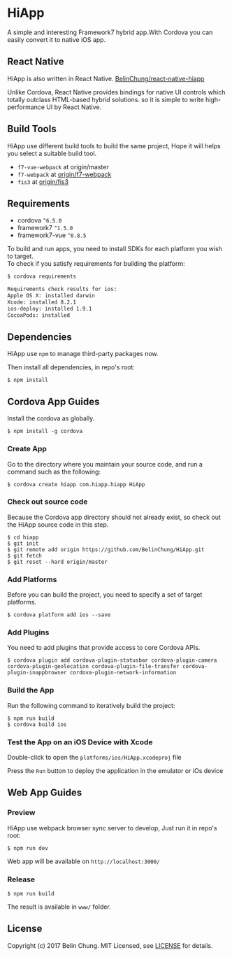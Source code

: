 HiApp
=====

A simple and interesting Framework7 hybrid app.With Cordova you can easily convert it to native iOS app.

## React Native

HiApp is also written in React Native. [BelinChung/react-native-hiapp](https://github.com/BelinChung/react-native-hiapp)

Unlike Cordova, React Native provides bindings for native UI controls which totally outclass HTML-based hybrid solutions. so it is simple to write high-performance UI by React Native. 

## Build Tools

HiApp use different build tools to build the same project, Hope it will helps you select a suitable build tool.

* `f7-vue-webpack` at origin/master
* `f7-webpack` at [origin/f7-webpack](https://github.com/BelinChung/HiApp/tree/f7-webpack)
* `fis3` at [origin/fis3](https://github.com/BelinChung/HiApp/tree/fis3)

## Requirements

* cordova `^6.5.0`
* framework7 `^1.5.0`
* framework7-vue `^0.8.5`

To build and run apps, you need to install SDKs for each platform you wish to target.  
To check if you satisfy requirements for building the platform:

``` bash
$ cordova requirements

Requirements check results for ios:
Apple OS X: installed darwin
Xcode: installed 8.2.1
ios-deploy: installed 1.9.1
CocoaPods: installed

```

## Dependencies

HiApp use `npm` to manage third-party packages now.

Then install all dependencies, in repo's root:

```
$ npm install 
```


## Cordova App Guides

Install the cordova as globally.

```
$ npm install -g cordova
```

### Create App

Go to the directory where you maintain your source code, and run a command such as the following:

```
$ cordova create hiapp com.hiapp.hiapp HiApp
```

### Check out source code

Because the Cordova app directory should not already exist, so check out the HiApp source code in this step.

```
$ cd hiapp  
$ git init   
$ git remote add origin https://github.com/BelinChung/HiApp.git  
$ git fetch  
$ git reset --hard origin/master  
```

### Add Platforms

Before you can build the project, you need to specify a set of target platforms.

```
$ cordova platform add ios --save
```

### Add Plugins

You need to add plugins that provide access to core Cordova APIs.

```
$ cordova plugin add cordova-plugin-statusbar cordova-plugin-camera cordova-plugin-geolocation cordova-plugin-file-transfer cordova-plugin-inappbrowser cordova-plugin-network-information
```

### Build the App

Run the following command to iteratively build the project:

```
$ npm run build
$ cordova build ios
```

### Test the App on an iOS Device with Xcode

Double-click to open the `platforms/ios/HiApp.xcodeproj` file

Press the `Run` button to deploy the application in the emulator or iOs device

## Web App Guides

### Preview

HiApp use webpack browser sync server to develop, Just run it in repo's root:

```
$ npm run dev
```

Web app will be available on `http://localhost:3000/`

### Release

```
$ npm run build
```

The result is available in `www/` folder.



## License

Copyright (c) 2017 Belin Chung. MIT Licensed, see [LICENSE] for details.

[https://hi.dearb.me/]: https://hi.dearb.me/
[LICENSE]:https://github.com/BelinChung/HiApp/blob/master/LICENSE.md
